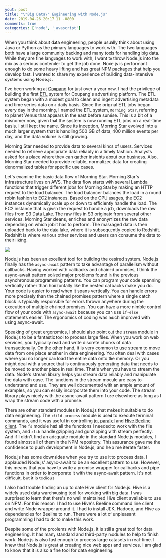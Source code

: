 ```yaml
---
yout: post
title: "\"Big Data\" Engineering with Node.js"
date: 2019-04-26 20:17:11 -0800
comments: true
categories: ['node', 'javascript']
---
```


When you think about data engineering, people usually think about 
using Java or Python as the primary languages to work with.
The two languages both have a large community backing and many tools 
for handling big data.
While they are fine languages to work with, I want to throw Node.js
into the mix as a serious contender to get the job done.
Node.js is performant enough to do some heavy lifting and has great NPM packages
that help you develop fast. I wanted to share my experience of building data-intensive systems using Node.js.

I've been working at [Coupang](https://www.coupang.com/) for just over a year now. I had the privilege of building the first 
[ETL](https://en.wikipedia.org/wiki/Extract,_transform,_load) 
system for Coupang's advertising platform.
The ETL system began with a modest goal to clean and ingest advertising 
metadata and time series data on a daily basis.
Since the original ETL jobs began every day in the morning, I named
the ETL system, `Morning Star`, referring to planet Venus that appears in 
the east before sunrise.
This is a bit of a misnomer now, given that the system is now running
ETL jobs on a real-time basis. I still kept the name.
Since its inception, Morning Star evolved into a much larger system
that is handling 500 GB of data, 400 million events per day, and the data volume is still growing.

Morning Star needed to provide data to several kinds of users. Services
needed to retrieve appropriate data reliably in a timely fashion.
Analysts asked for a place where they can gather insights about our business. Also, Morning Star needed to provide reliable, normalized data for creating denormalized tables for specific use cases. 

Let's examine the basic data flow of Morning Star. Morning Star's 
infrastructure lives on AWS.
The data flow starts with several Lambda functions that trigger
different jobs for Morning Star by making an HTTP request to the 
load balancer.
The load balancer balances the load in a round robin fashion to 
EC2 instances. Based on the CPU usages, the EC2 instances dynamically
scale up or down to efficiently handle the load.
The EC2 instance that is given the request to handle a job, downloads
the raw files from S3 Data Lake. The raw files in S3 originate
from several other
services. Morning Star cleans, enriches and anonymizes the raw data depending on which job it has to perform. 
The massaged data is then uploaded back to the data lake, where
it is subsequently copied to Redshift.
Redshift is where various other services and users can consume the
data to their liking.

![](https://i.imgur.com/BsZ1i9t.png)

Node.js has been an excellent tool for building the desired system.
Node.js finally has the `async-await` pattern to take advantage of
parallelism without callbacks.
Having worked with callbacks and chained promises, I think
the async-await pattern solved major problems found in the previous
asynchronous programming patterns.
You can program your code spanning vertically rather than horizontally
like the nested callbacks make you do. Your code is easier to read
when it spans vertically.
You can handle errors more precisely than the chained promises pattern where
a single catch block is typically responsible for errors
thrown anywhere during the execution of multiple chained
promises.
You can have a more nimble control flow of your code with `async-await`
because you can use `if-else` statements easier.
The ergonomics of coding was much improved with using async-await.

Speaking of great ergonomics, I should also point out the `stream`
module in Node.js to be a fantastic tool to process large files.
When you work on web services, you typically read and write
discrete chunks of data transactionally. 
On the other hand, it is very common to use stream to move
data from one place another in data engineering.
You often deal with cases where you no longer can load
the entire data onto the memory.
Or you might deal with a source that is continuously generating data that 
needs to be moved to another place in real time. 
That's when you have to stream the data.
Node's stream library helps you stream data reliably and manipulate
the data with ease.
The functions in the stream module are easy to understand and use.
They are well documented with an ample amount of examples, so you can easily
incorporate them into your code.
The stream library plays nicely with the async-await pattern I use
elsewhere as long as I wrap the stream code with a promise.

There are other standard modules in Node.js that makes it 
suitable to do data engineering.
The `child-process` module is used to execute terminal commands,
and it was useful in controlling 
[jq](https://stedolan.github.io/jq/), 
[parallel](https://www.gnu.org/software/parallel/) and 
[Hive Beeline client](https://cwiki.apache.org/confluence/display/Hive/HiveServer2+Clients#HiveServer2Clients-Beeline%E2%80%93CommandLineShell).
The `fs` module had all the functions I needed to work with the file system,
and `zlib` handle gzipping and gunzipping with stream perfectly.
And if I didn't find an adequate module in the standard Node.js modules,
I found almost all of them in the NPM repository.
This assurance gave me the confidence to push development in Node.js,
and help me iterate faster.

Node.js has some downsides when you try to use it to process data.
I applauded Node.js' async-await to be an excellent pattern to use.
However, this means that you have to write a promise wrapper for
callbacks and pipe functions in order to incorporate it with the
async-await pattern. It's not difficult, but it is tedious.

I also had trouble finding an up to date Hive client for Node.js.
Hive is a widely used data warehousing tool for working with big data.
I was surprised to learn that there's no well maintained 
Hive client available to use on NPM.
For this reason, I had to use Hive's Beeline command line client and
write Node wrapper around it.
I had to install JDK, Hadoop, and Hive as dependencies for Beeline
to run.
There were a lot of unpleasant programming I had to do to make this 
work.

Despite some of the problems with Node.js, it is still a great tool
for data engineering. It has many standard and third-party modules
to help to finish work. Node.js is also fast enough to process large datasets
in real-time. 
I knew that Node.js is great at creating nice web apps and services.
I am glad to know that it is also a fine tool for data engineering.
